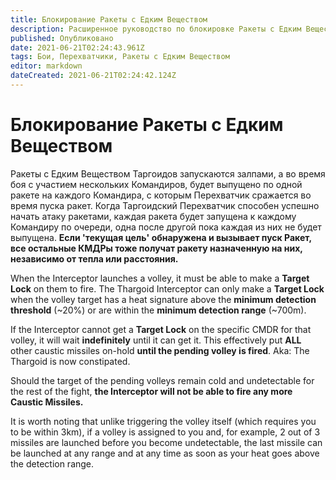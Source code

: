 ```yaml
---
title: Блокирование Ракеты с Едким Веществом
description: Расширенное руководство по блокировке Ракеты с Едким Веществом
published: Опубликовано
date: 2021-06-21T02:24:43.961Z
tags: Бои, Перехватчики, Ракеты с Едким Веществом
editor: markdown
dateCreated: 2021-06-21T02:24:42.124Z
---
```


# Блокирование Ракеты с Едким Веществом
Ракеты с Едким Веществом Таргоидов запускаются залпами, а во время боя с участием нескольких Командиров, будет выпущено по одной ракете на каждого Командира, с которым Перехватчик сражается во время пуска ракет. Когда Таргоидский Перехватчик способен успешно начать атаку ракетами, каждая ракета будет запущена к каждому Командиру по очереди, одна после другой пока каждая из них не будет выпущена. **Если 'текущая цель' обнаружена и вызывает пуск Ракет, все остальные КМДРы тоже получат ракету назначенную на них, независимо от тепла или расстояния.**

When the Interceptor launches a volley, it must be able to make a **Target Lock** on them to fire. The Thargoid Interceptor can only make a **Target Lock** when the volley target has a heat signature above the **minimum detection threshold** (~20%) or are within the **minimum detection range** (~700m).

If the Interceptor cannot get a **Target Lock** on the specific CMDR for that volley, it will wait **indefinitely** until it can get it. This effectively put **ALL** other caustic missiles on-hold **until the pending volley is fired**. Aka: The Thargoid is now constipated.

Should the target of the pending volleys remain cold and undetectable for the rest of the fight, **the Interceptor will not be able to fire any more Caustic Missiles.**

It is worth noting that unlike triggering the volley itself (which requires you to be within 3km), if a volley is assigned to you and, for example, 2 out of 3 missiles are launched before you become undetectable, the last missile can be launched at any range and at any time as soon as your heat goes above the detection range.
